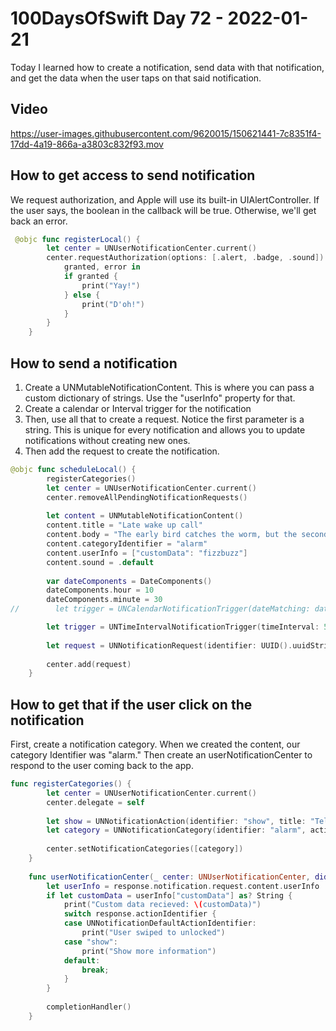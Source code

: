 # 100DaysOfSwift Day 72 - 2022-01-21

Today I learned how to create a notification, send data with that notification, and get the data when the user taps on that said notification.

## Video


https://user-images.githubusercontent.com/9620015/150621441-7c8351f4-17dd-4a19-866a-a3803c832f93.mov

## How to get access to send notification

We request authorization, and Apple will use its built-in UIAlertController.  If the user says, the boolean in the callback will be true.  Otherwise, we'll get back an error.

```swift
 @objc func registerLocal() {
        let center = UNUserNotificationCenter.current()
        center.requestAuthorization(options: [.alert, .badge, .sound]) {
            granted, error in
            if granted {
                print("Yay!")
            } else {
                print("D'oh!")
            }
        }
    }
```

## How to send a notification

1. Create a UNMutableNotificationContent.  This is where you can pass a custom dictionary of strings.  Use the "userInfo" property for that.
2. Create a calendar or Interval trigger for the notification
3. Then, use all that to create a request.  Notice the first parameter is a string.  This is unique for every notification and allows you to update notifications without creating new ones.
4. Then add the request to create the notification.

```swift
@objc func scheduleLocal() {
        registerCategories()
        let center = UNUserNotificationCenter.current()
        center.removeAllPendingNotificationRequests()
        
        let content = UNMutableNotificationContent()
        content.title = "Late wake up call"
        content.body = "The early bird catches the worm, but the second mouse gets the cheese."
        content.categoryIdentifier = "alarm"
        content.userInfo = ["customData": "fizzbuzz"]
        content.sound = .default
        
        var dateComponents = DateComponents()
        dateComponents.hour = 10
        dateComponents.minute = 30
//        let trigger = UNCalendarNotificationTrigger(dateMatching: dateComponents, repeats: true)

        let trigger = UNTimeIntervalNotificationTrigger(timeInterval: 5, repeats: false)
        
        let request = UNNotificationRequest(identifier: UUID().uuidString, content: content, trigger: trigger)
        
        center.add(request)
    }
```

## How to get that if the user click on the notification

First, create a notification category.  When we created the content, our category Identifier was "alarm."
Then create an userNotificationCenter to respond to the user coming back to the app.  

```swift
func registerCategories() {
        let center = UNUserNotificationCenter.current()
        center.delegate = self
        
        let show = UNNotificationAction(identifier: "show", title: "Tell me more..", options: .foreground)
        let category = UNNotificationCategory(identifier: "alarm", actions: [show], intentIdentifiers: [],  options: [])
        
        center.setNotificationCategories([category])
    }
    
    func userNotificationCenter(_ center: UNUserNotificationCenter, didReceive response: UNNotificationResponse, withCompletionHandler completionHandler: @escaping () -> Void) {
        let userInfo = response.notification.request.content.userInfo
        if let customData = userInfo["customData"] as? String {
            print("Custom data recieved: \(customData)")
            switch response.actionIdentifier {
            case UNNotificationDefaultActionIdentifier:
                print("User swiped to unlocked")
            case "show":
                print("Show more information")
            default:
                break;
            }
        }
        
        completionHandler()
    }

```
